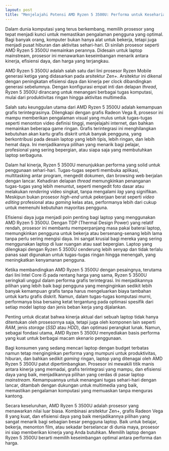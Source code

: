 ```yaml
---
layout: post
title: "Menjelajahi Potensi AMD Ryzen 5 3500U: Performa untuk Keseharian dan Hiburan Ringan"
---
```


Dalam dunia komputasi yang terus berkembang, memilih prosesor yang tepat menjadi kunci untuk memastikan pengalaman pengguna yang optimal. Bagi banyak orang, komputer bukan hanya alat untuk bekerja, tetapi juga menjadi pusat hiburan dan aktivitas sehari-hari. Di sinilah prosesor seperti AMD Ryzen 5 3500U memainkan perannya. Didesain untuk laptop mainstream, prosesor ini menawarkan keseimbangan menarik antara kinerja, efisiensi daya, dan harga yang terjangkau.

AMD Ryzen 5 3500U adalah salah satu dari lini prosesor Ryzen Mobile generasi ketiga yang didasarkan pada arsitektur Zen+. Arsitektur ini dikenal dengan peningkatan efisiensi daya dan kinerja per clock dibandingkan generasi sebelumnya. Dengan konfigurasi empat inti dan delapan *thread*, Ryzen 5 3500U dirancang untuk menangani berbagai tugas komputasi, mulai dari produktivitas ringan hingga aktivitas multimedia.

Salah satu keunggulan utama dari AMD Ryzen 5 3500U adalah kemampuan grafis terintegrasinya. Dilengkapi dengan grafis Radeon Vega 8, prosesor ini mampu memberikan pengalaman visual yang mulus untuk tugas-tugas seperti menonton video definisi tinggi, menjelajahi internet, dan bahkan memainkan beberapa game ringan. Grafis terintegrasi ini menghilangkan kebutuhan akan kartu grafis diskrit untuk banyak pengguna, yang berkontribusi pada desain laptop yang lebih tipis, lebih ringan, dan lebih hemat daya. Ini menjadikannya pilihan yang menarik bagi pelajar, profesional yang sering bepergian, atau siapa saja yang membutuhkan laptop serbaguna.

Dalam hal kinerja, Ryzen 5 3500U menunjukkan performa yang solid untuk penggunaan sehari-hari. Tugas-tugas seperti membuka aplikasi, multitasking antar program, mengedit dokumen, dan browsing web berjalan dengan lancar. Kehadiran delapan *thread* memungkinkan penanganan tugas-tugas yang lebih menuntut, seperti mengedit foto dasar atau melakukan *rendering* video singkat, tanpa mengalami *lag* yang signifikan. Meskipun bukan prosesor *high-end* untuk pekerjaan berat seperti *video editing* profesional atau *gaming* kelas atas, performanya lebih dari cukup untuk memenuhi kebutuhan mayoritas pengguna.

Efisiensi daya juga menjadi poin penting bagi laptop yang menggunakan AMD Ryzen 5 3500U. Dengan TDP (Thermal Design Power) yang relatif rendah, prosesor ini membantu memperpanjang masa pakai baterai laptop, memungkinkan pengguna untuk bekerja atau bersenang-senang lebih lama tanpa perlu sering mengisi daya. Ini sangat krusial bagi mereka yang sering menggunakan laptop di luar ruangan atau saat bepergian. Laptop yang dilengkapi dengan Ryzen 5 3500U cenderung lebih senyap dan tidak terlalu panas saat digunakan untuk tugas-tugas ringan hingga menengah, yang meningkatkan kenyamanan pengguna.

Ketika membandingkan AMD Ryzen 5 3500U dengan pesaingnya, terutama dari lini Intel Core i5 pada rentang harga yang sama, Ryzen 5 3500U seringkali unggul dalam performa grafis terintegrasi. Ini menjadikannya pilihan yang lebih baik bagi pengguna yang menginginkan sedikit lebih banyak kemampuan grafis tanpa harus mengeluarkan biaya tambahan untuk kartu grafis diskrit. Namun, dalam tugas-tugas komputasi murni, performanya bisa bersaing ketat tergantung pada optimasi spesifik dari setiap model laptop dan jenis beban kerja yang dijalankan.

Penting untuk dicatat bahwa kinerja aktual dari sebuah laptop tidak hanya ditentukan oleh prosesornya saja, tetapi juga oleh komponen lain seperti *RAM*, jenis *storage* (*SSD* atau *HDD*), dan optimasi perangkat lunak. Namun, sebagai fondasi utama, AMD Ryzen 5 3500U menyediakan basis performa yang kuat untuk berbagai macam skenario penggunaan.

Bagi konsumen yang sedang mencari laptop dengan budget terbatas namun tetap menginginkan performa yang mumpuni untuk produktivitas, hiburan, dan bahkan sedikit *gaming* ringan, laptop yang ditenagai oleh AMD Ryzen 5 3500U patut dipertimbangkan. Prosesor ini mewakili titik manis antara kinerja yang memadai, grafis terintegrasi yang mampu, dan efisiensi daya yang baik, menjadikannya pilihan yang cerdas di pasar laptop *mainstream*. Kemampuannya untuk menangani tugas sehari-hari dengan lancar, ditambah dengan dukungan untuk multimedia yang baik, memastikan pengalaman komputasi yang memuaskan tanpa menguras kantong.

Secara keseluruhan, AMD Ryzen 5 3500U adalah prosesor yang menawarkan nilai luar biasa. Kombinasi arsitektur Zen+, grafis Radeon Vega 8 yang kuat, dan efisiensi daya yang baik menjadikannya pilihan yang sangat menarik bagi sebagian besar pengguna laptop. Baik untuk belajar, bekerja, menonton film, atau sekadar berselancar di dunia maya, prosesor ini siap memberikan kinerja yang Anda butuhkan. Memilih laptop dengan Ryzen 5 3500U berarti memilih keseimbangan optimal antara performa dan harga.
